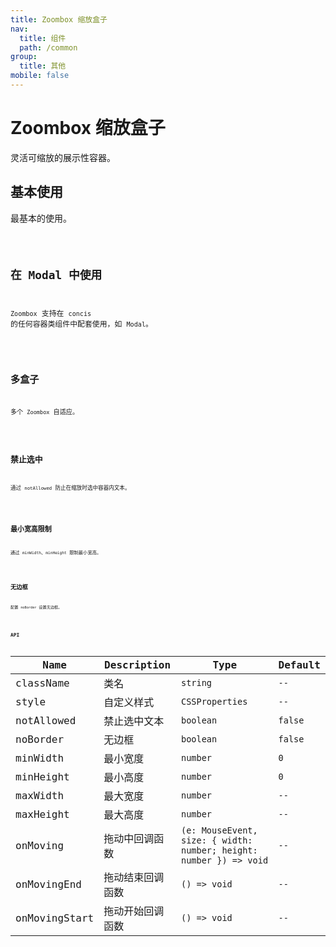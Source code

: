```yaml
---
title: Zoombox 缩放盒子
nav:
  title: 组件
  path: /common
group:
  title: 其他
mobile: false
---
```


# Zoombox 缩放盒子

灵活可缩放的展示性容器。

## 基本使用

最基本的使用。

<code src="./demos/index1.tsx"/>

## 在 Modal 中使用

`Zoombox` 支持在 `concis` 的任何容器类组件中配套使用，如 `Modal`。

<code src="./demos/index2.tsx" />

## 多盒子

多个 `Zoombox` 自适应。

<code src="./demos/index3.tsx" />

## 禁止选中

通过 `notAllowed` 防止在缩放时选中容器内文本。

<code src="./demos/index4.tsx" />

## 最小宽高限制

通过 `minWidth`、`minHeight` 限制最小宽高。

<code src="./demos/index5.tsx" />

## 无边框

配置 `noBorder` 设置无边框。

<code src="./demos/index6.tsx" />

## API

| Name          | Description      | Type                                                               | Default |
| ------------- | ---------------- | ------------------------------------------------------------------ | ------- |
| className     | 类名             | `string`                                                           | `--`    |
| style         | 自定义样式       | `CSSProperties`                                                    | `--`    |
| notAllowed    | 禁止选中文本     | `boolean`                                                          | `false` |
| noBorder      | 无边框           | `boolean`                                                          | `false` |
| minWidth      | 最小宽度         | `number`                                                           | `0`     |
| minHeight     | 最小高度         | `number`                                                           | `0`     |
| maxWidth      | 最大宽度         | `number`                                                           | `--`    |
| maxHeight     | 最大高度         | `number`                                                           | `--`    |
| onMoving      | 拖动中回调函数   | `(e: MouseEvent, size: { width: number; height: number }) => void` | `--`    |
| onMovingEnd   | 拖动结束回调函数 | `() => void`                                                       | `--`    |
| onMovingStart | 拖动开始回调函数 | `() => void`                                                       | `--`    |
